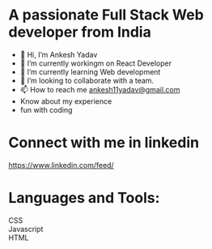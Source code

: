 
# A passionate Full Stack Web developer from India

- 👋 Hi, I’m  Ankesh Yadav
- 👀 I’m currently workingm on React Developer
- 🌱 I’m currently learning Web development
- 💞️ I’m looking to collaborate with a team.
- 📫 How to reach me ankesh11yadav@gmail.com
- Know about my experience 
- fun with coding 

# Connect with me in linkedin
https://www.linkedin.com/feed/
 
# Languages and Tools:
CSS <BR>
Javascript <br>
HTML

<!---
ankesh1111/ankesh1111 is a ✨ special ✨ repository because its `README.md` (this file) appears on your GitHub profile.
You can click the Preview link to take a look at your changes.
--->
